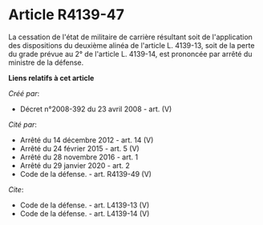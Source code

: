 # Article R4139-47

La cessation de l'état de militaire de carrière résultant soit de l'application des dispositions du deuxième alinéa de
l'article L. 4139-13, soit de la perte du grade prévue au 2° de l'article L. 4139-14, est prononcée par arrêté du ministre de
la défense.

**Liens relatifs à cet article**

_Créé par_:

  - Décret n°2008-392 du 23 avril 2008 - art. (V)

_Cité par_:

  - Arrêté du 14 décembre 2012 - art. 14 (V)
  - Arrêté du 24 février 2015 - art. 5 (V)
  - Arrêté du 28 novembre 2016 - art. 1
  - Arrêté du 29 janvier 2020 - art. 2
  - Code de la défense. - art. R4139-49 (V)

_Cite_:

  - Code de la défense. - art. L4139-13 (V)
  - Code de la défense. - art. L4139-14 (V)
